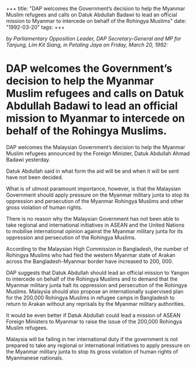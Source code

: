 +++ 
title: "DAP welcomes the Government’s decision to help the Myanmar Muslim refugees and calls on Datuk Abdullah Badawi to lead an official mission to Myanmar to intercede on behalf of the Rohingya Muslims"
date: "1992-03-20"
tags:
+++

_by Parliamentary Opposition Leader, DAP Secretary-General and MP for Tanjung, Lim Kit Siang, in Petaling Jaya on Friday, March 20, 1992:_

# DAP welcomes the Government’s decision to help the Myanmar Muslim refugees and calls on Datuk Abdullah Badawi to lead an official mission to Myanmar to intercede on behalf of the Rohingya Muslims. 

DAP welcomes the Malaysian Government’s decision to help the Myanmar Muslim refugees announced by the Foreign Minister, Datuk Abdullah Ahmad Badawi yesterday.</u>

Datuk Abdullah said in what form the aid will be and when it will be sent have not been decided.

What is of utmost paramount importance, however, is that the Malaysian Government should apply pressure on the Myanmar military junta to stop its oppression and persecution of the Myanmar Rohingya Muslims and other gross violation of human rights.

There is no reason why the Malaysian Government has not been able to take regional and international initiatives in ASEAN and the United Nations to mobilise international opinion against the Myanmar military junta for its oppression and persecution of the Rohingya Muslims.

According to the Malaysian High Commission in Bangladesh, the number of Rohingya Muslims who 
had fled the western Myanmar state of Arakan across the Bangladesh-Myanmar border have increased to 200, 000.

DAP suggests that Datuk Abdullah should lead an official mission to Yangon to intercede on behalf of   the Rohingya Muslims and to demand that the Myanmar military junta halt its oppression and persecution of the Rohingya Muslims. Malaysia should also propose an internationally supervised plan for the 200,000 Rohingya Muslims in refugee camps in Bangladesh to return to Arakan without any reprisals by the Myanmar military authorities.

It would be even better if Datuk Abdullah could lead a mission of ASEAN Foreign Ministers to Myanmar to raise the issue of the 200,000 Rohingya Muslim refugees.

Malaysia will be failing in her international duty if the government is not prepared to take any regional 
or international initiatives to apply pressure on the Myanmar military junta to stop its gross violation of human rights of Myanmanese nationals.
 
